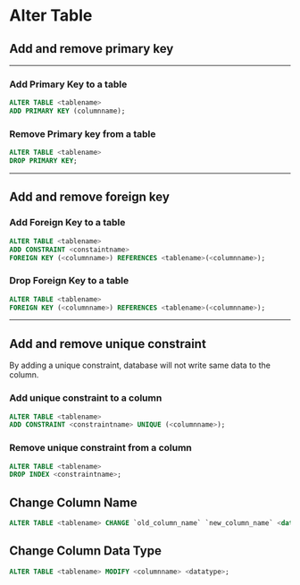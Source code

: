 # Alter Table

## **Add and remove primary key**
---
### Add Primary Key to a table
```sql
ALTER TABLE <tablename>
ADD PRIMARY KEY (columnname);
```

### Remove Primary key from a table

```sql
ALTER TABLE <tablename>
DROP PRIMARY KEY;
```
---
## **Add and remove foreign key**
### Add Foreign Key to a table
```sql
ALTER TABLE <tablename>
ADD CONSTRAINT <constaintname>
FOREIGN KEY (<columnname>) REFERENCES <tablename>(<columnname>);
```

### Drop Foreign Key to a table
```sql
ALTER TABLE <tablename>
FOREIGN KEY (<columnname>) REFERENCES <tablename>(<columnname>);
```

---

## **Add and remove unique constraint**
By adding a unique constraint, database will not write same data to the column. 

### Add unique constraint to a column
```sql
ALTER TABLE <tablename>
ADD CONSTRAINT <constraintname> UNIQUE (<columnname>);
```

### Remove unique constraint from a column
```sql
ALTER TABLE <tablename>
DROP INDEX <constraintname>;
```


## **Change Column Name**

```sql
ALTER TABLE <tablename> CHANGE `old_column_name` `new_column_name` <data type>;
```

## **Change Column Data Type**

```sql
ALTER TABLE <tablename> MODIFY <columnname> <datatype>;
```

